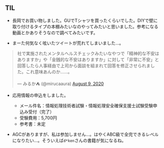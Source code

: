 ## TIL

* 長岡でお買い物しました。GUでTシャツを買ったくらいでした。DIYで壁に取り付けるタイプの本棚みたいなのやってみたいと思いました。参考になる動画とかありそうなので調べてみたいです。

* まーた何気なく呟いたツイートが荒れてしまいました...。

<blockquote class="twitter-tweet"><p lang="ja" dir="ltr">社で実施されたメンタルヘルスチェックみたいなやつで「精神的な不安はありますか」や「金銭的な不安はありますか」に対して「非常に不安」と回答したら人事経由で上司から面談を組まれて回答を修正させられました。これ意味あんのか……。</p>&mdash; みるか⛺️ (@mirucaaura) <a href="https://twitter.com/mirucaaura/status/1292301424047480834?ref_src=twsrc%5Etfw">August 9, 2020</a></blockquote> <script async src="https://platform.twitter.com/widgets.js" charset="utf-8"></script>

* 応用情報の申込をしました。

  * メール件名：情報処理技術者試験・情報処理安全確保支援士試験受験申込み受付（完了）
  * 受験費用：5,700円
  * 参考書：未定

* AGCがありますが、私は参加しません...。はやくABC級で全完できるレベルになりたい...。そういえば`d*ken`さんの書籍が気になるね。